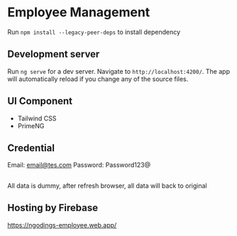 # Employee Management

Run `npm install --legacy-peer-deps` to install dependency

## Development server

Run `ng serve` for a dev server. Navigate to `http://localhost:4200/`. The app will automatically reload if you change any of the source files.

## UI Component
- Tailwind CSS
- PrimeNG

## Credential
Email: email@tes.com
Password: Password123@

##
All data is dummy, after refresh browser, all data will back to original

## Hosting by Firebase
https://ngodings-employee.web.app/
